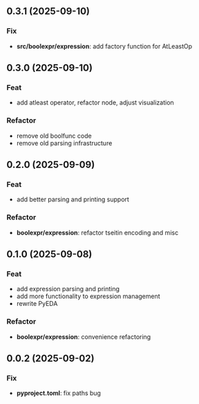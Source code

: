 ## 0.3.1 (2025-09-10)

### Fix

- **src/boolexpr/expression**: add factory function for AtLeastOp

## 0.3.0 (2025-09-10)

### Feat

- add atleast operator, refactor node, adjust visualization

### Refactor

- remove old boolfunc code
- remove old parsing infrastructure

## 0.2.0 (2025-09-09)

### Feat

- add better parsing and printing support

### Refactor

- **boolexpr/expression**: refactor tseitin encoding and misc

## 0.1.0 (2025-09-08)

### Feat

- add expression parsing and printing
- add more functionality to expression management
- rewrite PyEDA

### Refactor

- **boolexpr/expression**: convenience refactoring

## 0.0.2 (2025-09-02)

### Fix

- **pyproject.toml**: fix paths bug
